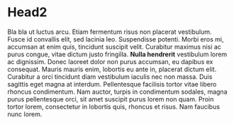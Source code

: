 # Head2

Bla bla ut luctus arcu. Etiam fermentum risus non placerat vestibulum. Fusce
id convallis elit, sed lacinia leo. Suspendisse potenti. Morbi eros mi, accumsan
at enim quis, tincidunt suscipit velit. Curabitur maximus nisi ac purus congue,
vitae dictum justo fringilla. **Nulla hendrerit** vestibulum lorem ac dignissim.
Donec laoreet dolor non purus accumsan, eu dapibus ex consequat. Mauris mauris
enim, lobortis eu ante in, placerat dictum elit. Curabitur a orci tincidunt diam
vestibulum iaculis nec non massa. Duis sagittis eget magna at interdum.
Pellentesque facilisis tortor vitae libero rhoncus condimentum. Nam auctor,
turpis in condimentum sodales, magna purus pellentesque orci, sit amet suscipit
purus lorem non quam. Proin tortor lorem, consectetur in lobortis quis, rhoncus
et risus. Nam faucibus nunc lorem.
